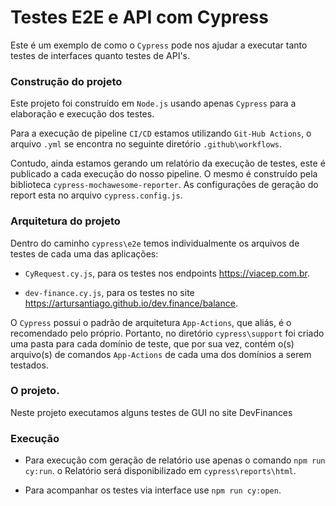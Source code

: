  # Testes E2E e API com Cypress

 Este é um exemplo de como o ```Cypress``` pode nos ajudar a executar tanto testes de interfaces quanto testes de API's.


### Construção do projeto
Este projeto foi construído em ```Node.js``` usando apenas ```Cypress``` para a elaboração e execução dos testes. 

Para a execução de pipeline ```CI/CD``` estamos utilizando ```Git-Hub Actions```, o arquivo ```.yml``` se encontra no seguinte diretório ```.github\workflows```.

Contudo, ainda estamos gerando um relatório da execução de testes, este é publicado a cada execução do nosso pipeline. O mesmo é construído pela biblioteca ```cypress-mochawesome-reporter```. As configurações de geração do report esta no arquivo ```cypress.config.js```.

### Arquitetura do projeto

Dentro do caminho ```cypress\e2e``` temos individualmente os arquivos de testes de cada uma das aplicações:

* ```CyRequest.cy.js```, para os testes nos endpoints https://viacep.com.br.

* ```dev-finance.cy.js```, para os testes no site https://artursantiago.github.io/dev.finance/balance.

O ```Cypress``` possui o padrão de arquitetura ```App-Actions```, que aliás, é o recomendado pelo próprio. Portanto, no diretório ```cypress\support``` foi criado uma pasta para cada domínio de teste, que por sua vez, contém o(s) arquivo(s) de comandos ```App-Actions``` de cada uma dos domínios a serem testados.

### O projeto. 

Neste projeto executamos alguns testes de GUI no site DevFinances

### Execução

* Para execução com geração de relatório use apenas o comando ```npm run cy:run```. o Relatório será disponibilizado em ```cypress\reports\html```.

* Para acompanhar os testes via interface use ```npm run cy:open```.